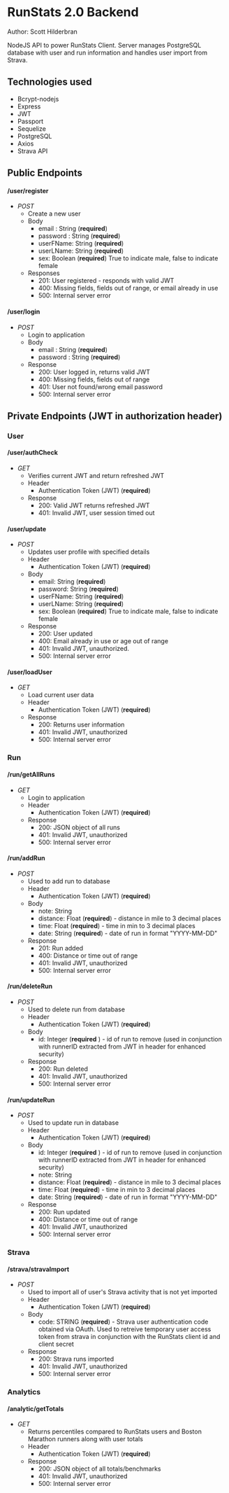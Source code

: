 # RunStats 2.0 Backend

Author: Scott Hilderbran

NodeJS API to power RunStats Client. Server manages PostgreSQL database with user and run information and handles user import from Strava.

## Technologies used

- Bcrypt-nodejs
- Express
- JWT
- Passport
- Sequelize
- PostgreSQL
- Axios
- Strava API

## Public Endpoints

#### /user/register

- _POST_
  - Create a new user
  - Body
    - email : String (**required**)
    - password : String (**required**)
    - userFName: String (**required**)
    - userLName: String (**required**)
    - sex: Boolean (**required**) True to indicate male, false to indicate female
  - Responses
    - 201: User registered - responds with valid JWT
    - 400: Missing fields, fields out of range, or email already in use
    - 500: Internal server error

#### /user/login

- _POST_
  - Login to application
  - Body
    - email : String (**required**)
    - password : String (**required**)
  - Response
    - 200: User logged in, returns valid JWT
    - 400: Missing fields, fields out of range
    - 401: User not found/wrong email password
    - 500: Internal server error

## Private Endpoints (JWT in authorization header)

### User

#### /user/authCheck

- _GET_
  - Verifies current JWT and return refreshed JWT
  - Header
    - Authentication Token (JWT) (**required**)
  - Response
    - 200: Valid JWT returns refreshed JWT
    - 401: Invalid JWT, user session timed out

#### /user/update

- _POST_
  - Updates user profile with specified details
  - Header
    - Authentication Token (JWT) (**required**)
  - Body
    - email: String (**required**)
    - password: String (**required**)
    - userFName: String (**required**)
    - userLName: String (**required**)
    - sex: Boolean (**required**) True to indicate male, false to indicate female
  - Response
    - 200: User updated
    - 400: Email already in use or age out of range
    - 401: Invalid JWT, unauthorized.
    - 500: Internal server error

#### /user/loadUser

- _GET_
  - Load current user data
  - Header
    - Authentication Token (JWT) (**required**)
  - Response
    - 200: Returns user information
    - 401: Invalid JWT, unauthorized
    - 500: Internal server error

### Run

#### /run/getAllRuns

- _GET_
  - Login to application
  - Header
    - Authentication Token (JWT) (**required**)
  - Response
    - 200: JSON object of all runs
    - 401: Invalid JWT, unauthorized
    - 500: Internal server error

#### /run/addRun

- _POST_
  - Used to add run to database
  - Header
    - Authentication Token (JWT) (**required**)
  - Body
    - note: String
    - distance: Float (**required**) - distance in mile to 3 decimal places
    - time: Float (**required**) - time in min to 3 decimal places
    - date: String (**required**) - date of run in format "YYYY-MM-DD"
  - Response
    - 201: Run added
    - 400: Distance or time out of range
    - 401: Invalid JWT, unauthorized
    - 500: Internal server error

#### /run/deleteRun

- _POST_
  - Used to delete run from database
  - Header
    - Authentication Token (JWT) (**required**)
  - Body
    - id: Integer (**required** ) - id of run to remove (used in conjunction with runnerID extracted from JWT in header for enhanced security)
  - Response
    - 200: Run deleted
    - 401: Invalid JWT, unauthorized
    - 500: Internal server error

#### /run/updateRun

- _POST_
  - Used to update run in database
  - Header
    - Authentication Token (JWT) (**required**)
  - Body
    - id: Integer (**required** ) - id of run to remove (used in conjunction with runnerID extracted from JWT in header for enhanced security)
    - note: String
    - distance: Float (**required**) - distance in mile to 3 decimal places
    - time: Float (**required**) - time in min to 3 decimal places
    - date: String (**required**) - date of run in format "YYYY-MM-DD"
  - Response
    - 200: Run updated
    - 400: Distance or time out of range
    - 401: Invalid JWT, unauthorized
    - 500: Internal server error

### Strava

#### /strava/stravaImport

- _POST_
  - Used to import all of user's Strava activity that is not yet imported
  - Header
    - Authentication Token (JWT) (**required**)
  - Body
    - code: STRING (**required**) - Strava user authentication code obtained via OAuth. Used to retreive temporary user access token from strava in conjunction with the RunStats client id and client secret
  - Response
    - 200: Strava runs imported
    - 401: Invalid JWT, unauthorized
    - 500: Internal server error

### Analytics

#### /analytic/getTotals

- _GET_
  - Returns percentiles compared to RunStats users and Boston Marathon runners along with user totals
  - Header
    - Authentication Token (JWT) (**required**)
  - Response
    - 200: JSON object of all totals/benchmarks
    - 401: Invalid JWT, unauthorized
    - 500: Internal server error
